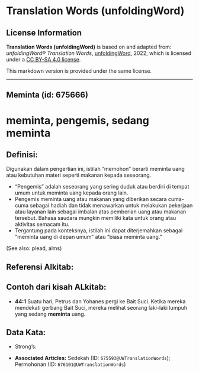 # Translation Words (unfoldingWord)

## License Information

**Translation Words (unfoldingWord)** is based on and adapted from: _unfoldingWord® Translation Words_, [unfoldingWord](https://unfoldingword.org/utw), 2022, which is licensed under a [CC BY-SA 4.0 license](https://creativecommons.org/licenses/by-sa/4.0/legalcode.en).

This markdown version is provided under the same license.



--------------------------------

## Meminta (id: 675666)

meminta, pengemis, sedang meminta
=================================

Definisi:
---------

Digunakan dalam pengertian ini, istilah “memohon” berarti meminta uang atau kebutuhan materi seperti makanan kepada seseorang.

* “Pengemis” adalah seseorang yang sering duduk atau berdiri di tempat umum untuk meminta uang kepada orang lain.
* Pengemis meminta uang atau makanan yang diberikan secara cuma\-cuma sebagai hadiah dan tidak menawarkan untuk melakukan pekerjaan atau layanan lain sebagai imbalan atas pemberian uang atau makanan tersebut. Bahasa saudara mungkin memiliki kata untuk orang atau aktivitas semacam itu.
* Tergantung pada konteksnya, istilah ini dapat diterjemahkan sebagai “meminta uang di depan umum” atau “biasa meminta uang.”

(See also: plead, alms)

Referensi Alkitab:
------------------

Contoh dari kisah ALkitab:
--------------------------

* **44:1** Suatu hari, Petrus dan Yohanes pergi ke Bait Suci. Ketika mereka mendekati gerbang Bait Suci, mereka melihat seorang laki\-laki lumpuh yang sedang **meminta** uang.

Data Kata:
----------

* Strong’s:

* **Associated Articles:** Sedekah (ID: `675593@UWTranslationWords`); Permohonan (ID: `676101@UWTranslationWords`)

